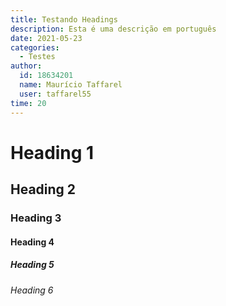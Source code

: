 ```yaml
---
title: Testando Headings
description: Esta é uma descrição em português
date: 2021-05-23
categories:
  - Testes
author:
  id: 18634201
  name: Maurício Taffarel
  user: taffarel55
time: 20
---
```


# Heading 1

## Heading 2

### Heading 3

#### Heading 4

##### Heading 5

###### Heading 6